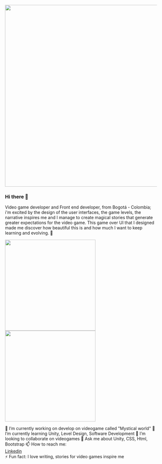 <p align="center">
  <img src="https://user-images.githubusercontent.com/104279565/210019241-ebb826a2-7377-4480-a470-dc58bc951c89.gif" width=600> 
</p>

### Hi there 👋
Video game developer and Front end developer,  from Bogotá - Colombia; i'm excited by the design of the user interfaces, the game levels, the narrative inspires me and I manage to create magical stories that generate greater expectations for the video game.
This game over UI that I designed made me discover how beautiful this is and how much I want to keep learning and evolving. 🥰

<img src="https://user-images.githubusercontent.com/104279565/210019507-7acf2531-7c63-4fe7-b824-089210b9b06e.jpeg" width=300> <img src="https://user-images.githubusercontent.com/104279565/210019561-f3bfbe11-64a9-4e08-a4de-a98e2ea025c7.jpeg" width=300>

🔭 I’m currently working on develop on videogame called "Mystical world"
🌱 I’m currently learning Unity, Level Design, Software Development
👯 I’m looking to collaborate on videogames
💬 Ask me about Unity, CSS, Html, Bootstrap
📫 How to reach me: [<br>Linkedin<br>](https://www.linkedin.com/in/yuri-andrea-mej%C3%ADa-ram%C3%ADrez-34b88517a/)
⚡ Fun fact: I love writing, stories for video games inspire me
